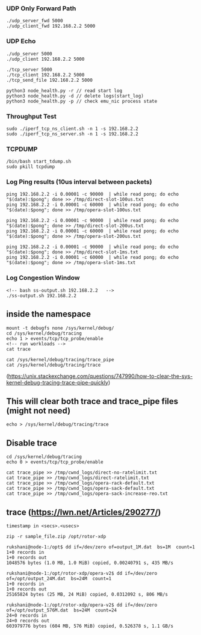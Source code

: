 
### UDP Only Forward Path

```
./udp_server_fwd 5000
./udp_client_fwd 192.168.2.2 5000
```

### UDP Echo
```
./udp_server 5000
./udp_client 192.168.2.2 5000
```

```
./tcp_server 5000
./tcp_client 192.168.2.2 5000
./tcp_send_file 192.168.2.2 5000

python3 node_health.py -r // read start log
python3 node_health.py -d // delete logs(start_log)
python3 node_health.py -p // check emu_nic process state
```

### Throughput Test
```
sudo ./iperf_tcp_ns_client.sh -n 1 -s 192.168.2.2
sudo ./iperf_tcp_ns_server.sh -n 1 -s 192.168.2.2
```

### TCPDUMP
```
/bin/bash start_tdump.sh
sudo pkill tcpdump
```

### Log Ping results (10us interval between packets)
```
ping 192.168.2.2 -i 0.00001 -c 90000  | while read pong; do echo "$(date):$pong"; done >> /tmp/direct-slot-100us.txt
ping 192.168.2.2 -i 0.00001 -c 60000  | while read pong; do echo "$(date):$pong"; done >> /tmp/opera-slot-100us.txt

ping 192.168.2.2 -i 0.00001 -c 90000  | while read pong; do echo "$(date):$pong"; done >> /tmp/direct-slot-200us.txt
ping 192.168.2.2 -i 0.00001 -c 60000  | while read pong; do echo "$(date):$pong"; done >> /tmp/opera-slot-200us.txt

ping 192.168.2.2 -i 0.00001 -c 90000  | while read pong; do echo "$(date):$pong"; done >> /tmp/direct-slot-1ms.txt
ping 192.168.2.2 -i 0.00001 -c 60000  | while read pong; do echo "$(date):$pong"; done >> /tmp/opera-slot-1ms.txt
```

### Log Congestion Window
```
<!-- bash ss-output.sh 192.168.2.2   -->
./ss-output.sh 192.168.2.2
```
## inside the namespace 
```
mount -t debugfs none /sys/kernel/debug/
cd /sys/kernel/debug/tracing
echo 1 > events/tcp/tcp_probe/enable
<!-- run workloads -->
cat trace

cat /sys/kernel/debug/tracing/trace_pipe
cat /sys/kernel/debug/tracing/trace
```

(https://unix.stackexchange.com/questions/747990/how-to-clear-the-sys-kernel-debug-tracing-trace-pipe-quickly) 
## This will clear both trace and trace_pipe files (might not need)
```
echo > /sys/kernel/debug/tracing/trace
```

## Disable trace
```
cd /sys/kernel/debug/tracing
echo 0 > events/tcp/tcp_probe/enable
```

```
cat trace_pipe >> /tmp/cwnd_logs/direct-no-ratelimit.txt
cat trace_pipe >> /tmp/cwnd_logs/direct-ratelimit.txt
cat trace_pipe >> /tmp/cwnd_logs/opera-rack-default.txt
cat trace_pipe >> /tmp/cwnd_logs/opera-sack-default.txt
cat trace_pipe >> /tmp/cwnd_logs/opera-sack-increase-reo.txt
```

## trace (https://lwn.net/Articles/290277/)
```
timestamp in <secs>.<usecs>
```

```
zip -r sample_file.zip /opt/rotor-xdp

rukshani@node-1:/opt$ dd if=/dev/zero of=output_1M.dat  bs=1M  count=1
1+0 records in
1+0 records out
1048576 bytes (1.0 MB, 1.0 MiB) copied, 0.00240791 s, 435 MB/s

rukshani@node-1:/opt/rotor-xdp/opera-v2$ dd if=/dev/zero of=/opt/output_24M.dat  bs=24M  count=1
1+0 records in
1+0 records out
25165824 bytes (25 MB, 24 MiB) copied, 0.0312092 s, 806 MB/s

rukshani@node-1:/opt/rotor-xdp/opera-v2$ dd if=/dev/zero of=/opt/output_576M.dat  bs=24M  count=24
24+0 records in
24+0 records out
603979776 bytes (604 MB, 576 MiB) copied, 0.526378 s, 1.1 GB/s
```


